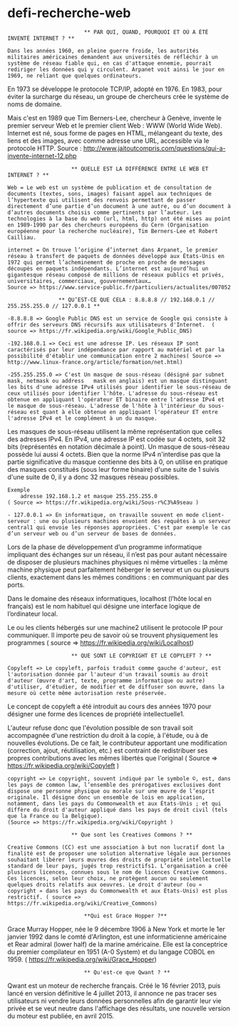 # defi-recherche-web

							** PAR QUI, QUAND, POURQUOI ET OÙ A ÉTÉ INVENTÉ INTERNET ? **

	Dans les années 1960, en pleine guerre froide, les autorités militaires américaines demandent aux universités de réfléchir à un système de réseau fiable qui, en cas d'attaque ennemie, pourrait rediriger les données qui y circulent. Arpanet voit ainsi le jour en 1969, ne reliant que quelques ordinateurs.

En 1973 se développe le protocole TCP/IP, adopté en 1976. En 1983, pour éviter la surcharge du réseau, un groupe de chercheurs crée le système de noms de domaine.

Mais c'est en 1989 que Tim Berners-Lee, chercheur à Genève, invente le premier serveur Web et le premier client Web : WWW (World Wide Web). Internet est né, sous forme de pages en HTML, mélangeant du texte, des liens et des images, avec comme adresse une URL, accessible via le protocole HTTP.
Source : http://www.jaitoutcompris.com/questions/qui-a-invente-internet-12.php


						** QUELLE EST LA DIFFÉRENCE ENTRE LE WEB ET INTERNET ? ** 
	
	Web = Le web est un système de publication et de consultation de documents (textes, sons, images) faisant appel aux techniques de l’hypertexte qui utilisent des renvois permettant de passer directement d’une partie d’un document à une autre, ou d’un document à d’autres documents choisis comme pertinents par l’auteur. Les technologies à la base du web (url, html, http) ont été mises au point en 1989-1990 par des chercheurs européens du Cern (Organisation européenne pour la recherche nucléaire), Tim Berners-Lee et Robert Cailliau. 

	internet = On trouve l’origine d’internet dans Arpanet, le premier réseau à transfert de paquets de données développé aux États-Unis en 1972 qui permet l’acheminement de proche en proche de messages découpés en paquets indépendants. L’internet est aujourd’hui un gigantesque réseau composé de millions de réseaux publics et privés, universitaires, commerciaux, gouvernementaux…
	Source => https://www.service-public.fr/particuliers/actualites/007052

					** QU’EST-CE QUE CELA : 8.8.8.8 // 192.168.0.1 //  255.255.255.0 // 127.0.0.1 **

	-8.8.8.8 => Google Public DNS est un service de Google qui consiste à offrir des serveurs DNS récursifs aux utilisateurs d'Internet.  ( source => https://fr.wikipedia.org/wiki/Google_Public_DNS)
	
	-192.168.0.1 => Ceci est une adresse IP. Les réseaux IP sont caractérisés par leur indépendance par rapport au matériel et par la possibilité d'établir une communication entre 2 machines( Source => http://www.linux-france.org/article/formation/net.html)

	-255.255.255.0 => C'est Un masque de sous-réseau (désigné par subnet mask, netmask ou address 	mask en anglais) est un masque distinguant les bits d'une adresse IPv4 utilisés pour identifier le sous-réseau de ceux utilisés pour identifier l'hôte. L'adresse du sous-réseau est obtenue en appliquant l'opérateur ET binaire entre l'adresse IPv4 et le masque de sous-réseau. L'adresse de l'hôte à l'intérieur du sous-réseau est quant à elle obtenue en appliquant l'opérateur ET entre l'adresse IPv4 et le complément à un du masque.

Les masques de sous-réseau utilisent la même représentation que celles des adresses IPv4. En IPv4, une adresse IP est codée sur 4 octets, soit 32 bits (représentés en notation décimale à point). Un masque de sous-réseau possède lui aussi 4 octets. Bien que la norme IPv4 n'interdise pas que la partie significative du masque contienne des bits à 0, on utilise en pratique des masques constitués (sous leur forme binaire) d'une suite de 1 suivis d'une suite de 0, il y a donc 32 masques réseau possibles. 

	Exemple 
    	adresse 192.168.1.2 et masque 255.255.255.0
	( Source => https://fr.wikipedia.org/wiki/Sous-r%C3%A9seau )

	- 127.0.0.1 => En informatique, on travaille souvent en mode client-serveur : une ou plusieurs machines envoient des requêtes à un serveur central1 qui envoie les réponses appropriées. C'est par exemple le cas d’un serveur web ou d’un serveur de bases de données.

Lors de la phase de développement d’un programme informatique impliquant des échanges sur un réseau, il n’est pas pour autant nécessaire de disposer de plusieurs machines physiques ni même virtuelles : la même machine physique peut parfaitement héberger le serveur et un ou plusieurs clients, exactement dans les mêmes conditions : en communiquant par des ports.

Dans le domaine des réseaux informatiques, localhost (l’hôte local en français) est le nom habituel qui désigne une interface logique de l’ordinateur local.

Le ou les clients hébergés sur une machine2 utilisent le protocole IP pour communiquer. Il importe peu de savoir où se trouvent physiquement les programmes ( source => https://fr.wikipedia.org/wiki/Localhost)

						** QUE SONT LE COPYRIGHT ET LE COPYLEFT ? **

	Copyleft => Le copyleft, parfois traduit comme gauche d'auteur, est l'autorisation donnée par l'auteur d'un travail soumis au droit d'auteur (œuvre d'art, texte, programme informatique ou autre) d'utiliser, d'étudier, de modifier et de diffuser son œuvre, dans la mesure où cette même autorisation reste préservée.

Le concept de copyleft a été introduit au cours des années 1970 pour désigner une forme des licences de propriété intellectuelle1.

L'auteur refuse donc que l'évolution possible de son travail soit accompagnée d'une restriction du droit à la copie, à l'étude, ou à de nouvelles évolutions. De ce fait, le contributeur apportant une modification (correction, ajout, réutilisation, etc.) est contraint de redistribuer ses propres contributions avec les mêmes libertés que l'original ( Source => https://fr.wikipedia.org/wiki/Copyleft )

	copyright => Le copyright, souvent indiqué par le symbole ©, est, dans les pays de common law, l’ensemble des prérogatives exclusives dont dispose une personne physique ou morale sur une œuvre de l’esprit originale. Il désigne donc un ensemble de lois en application, notamment, dans les pays du Commonwealth et aux États-Unis ; et qui diffère du droit d'auteur appliqué dans les pays de droit civil (tels que la France ou la Belgique).
	(Source => https://fr.wikipedia.org/wiki/Copyright ) 

						** Que sont les Creatives Commons ? ** 

	Creative Commons (CC) est une association à but non lucratif dont la finalité est de proposer une solution alternative légale aux personnes souhaitant libérer leurs œuvres des droits de propriété intellectuelle standard de leur pays, jugés trop restrictifs1. L’organisation a créé plusieurs licences, connues sous le nom de licences Creative Commons. Ces licences, selon leur choix, ne protègent aucun ou seulement quelques droits relatifs aux oeuvres. Le droit d'auteur (ou « copyright » dans les pays du Commonwealth et aux États-Unis) est plus restrictif. ( source => https://fr.wikipedia.org/wiki/Creative_Commons)

							**Qui est Grace Hopper ?**

Grace Murray Hopper, née le 9 décembre 1906 à New York et morte le 1er janvier 1992 dans le comté d'Arlington, est une informaticienne américaine et Rear admiral (lower half) de la marine américaine. Elle est la conceptrice du premier compilateur en 1951 (A-0 System) et du langage COBOL en 1959. ( https://fr.wikipedia.org/wiki/Grace_Hopper)

							** Qu'est-ce que Qwant ? **

Qwant est un moteur de recherche français. Créé le 16 février 2013, puis lancé en version définitive le 4 juillet 2013, il annonce ne pas tracer ses utilisateurs ni vendre leurs données personnelles afin de garantir leur vie privée et se veut neutre dans l'affichage des résultats,  une nouvelle version du moteur est publiée, en avril 2015.


							



						







 
	
    
   
    

